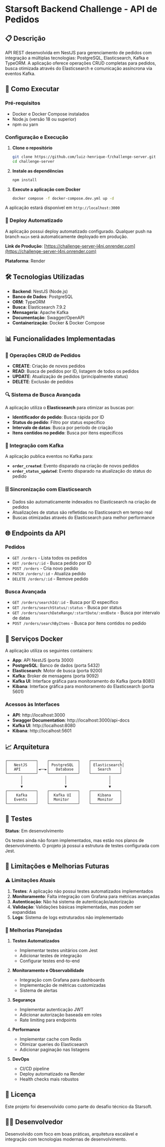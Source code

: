 # Starsoft Backend Challenge - API de Pedidos

## 📋 Descrição

API REST desenvolvida em NestJS para gerenciamento de pedidos com integração a múltiplas tecnologias: PostgreSQL, Elasticsearch, Kafka e TypeORM. A aplicação oferece operações CRUD completas para pedidos, busca otimizada através do Elasticsearch e comunicação assíncrona via eventos Kafka.

## 🚀 Como Executar

### Pré-requisitos

- Docker e Docker Compose instalados
- Node.js (versão 18 ou superior)
- npm ou yarn

### Configuração e Execução

1. **Clone o repositório**

   ```bash
   git clone https://github.com/luiz-henrique-f/challenge-server.git
   cd challenge-server
   ```

2. **Instale as dependências**

   ```bash
   npm install
   ```

3. **Execute a aplicação com Docker**
   ```bash
   docker compose -f docker-compose.dev.yml up -d
   ```

A aplicação estará disponível em `http://localhost:3000`

### 🚀 Deploy Automatizado

A aplicação possui deploy automatizado configurado. Qualquer push na branch `main` será automaticamente deployado em produção.

**Link de Produção**: [https://challenge-server-l4ni.onrender.com](https://challenge-server-l4ni.onrender.com)

**Plataforma**: Render

## 🛠️ Tecnologias Utilizadas

- **Backend**: NestJS (Node.js)
- **Banco de Dados**: PostgreSQL
- **ORM**: TypeORM
- **Busca**: Elasticsearch 7.9.2
- **Mensageria**: Apache Kafka
- **Documentação**: Swagger/OpenAPI
- **Containerização**: Docker & Docker Compose

## 📊 Funcionalidades Implementadas

### 🔧 Operações CRUD de Pedidos

- **CREATE**: Criação de novos pedidos
- **READ**: Busca de pedidos por ID, listagem de todos os pedidos
- **UPDATE**: Atualização de pedidos (principalmente status)
- **DELETE**: Exclusão de pedidos

### 🔍 Sistema de Busca Avançada

A aplicação utiliza o **Elasticsearch** para otimizar as buscas por:

- **Identificador do pedido**: Busca rápida por ID
- **Status do pedido**: Filtro por status específico
- **Intervalo de datas**: Busca por período de criação
- **Itens contidos no pedido**: Busca por itens específicos

### 📡 Integração com Kafka

A aplicação publica eventos no Kafka para:

- **`order_created`**: Evento disparado na criação de novos pedidos
- **`order_status_updated`**: Evento disparado na atualização do status do pedido

### 🗄️ Sincronização com Elasticsearch

- Dados são automaticamente indexados no Elasticsearch na criação de pedidos
- Atualizações de status são refletidas no Elasticsearch em tempo real
- Buscas otimizadas através do Elasticsearch para melhor performance

## 🌐 Endpoints da API

### Pedidos

- `GET /orders` - Lista todos os pedidos
- `GET /orders/:id` - Busca pedido por ID
- `POST /orders` - Cria novo pedido
- `PATCH /orders/:id` - Atualiza pedido
- `DELETE /orders/:id` - Remove pedido

### Busca Avançada

- `GET /orders/searchId/:id` - Busca por ID específico
- `GET /orders/searchStatus/:status` - Busca por status
- `GET /orders/searchDateRange/:startDate/:endDate` - Busca por intervalo de datas
- `POST /orders/searchByItems` - Busca por itens contidos no pedido

## 🔧 Serviços Docker

A aplicação utiliza os seguintes containers:

- **App**: API NestJS (porta 3000)
- **PostgreSQL**: Banco de dados (porta 5432)
- **Elasticsearch**: Motor de busca (porta 9200)
- **Kafka**: Broker de mensagens (porta 9092)
- **Kafka UI**: Interface gráfica para monitoramento do Kafka (porta 8080)
- **Kibana**: Interface gráfica para monitoramento do Elasticsearch (porta 5601)

### Acessos às Interfaces

- **API**: http://localhost:3000
- **Swagger Documentation**: http://localhost:3000/api-docs
- **Kafka UI**: http://localhost:8080
- **Kibana**: http://localhost:5601

## 📈 Arquitetura

```
┌─────────────┐    ┌─────────────┐    ┌─────────────┐
│   NestJS    │    │ PostgreSQL  │    │ Elasticsearch│
│   API       │◄──►│   Database  │    │   Search    │
└─────────────┘    └─────────────┘    └─────────────┘
       │                   │                   │
       │                   │                   │
       ▼                   ▼                   ▼
┌─────────────┐    ┌─────────────┐    ┌─────────────┐
│    Kafka    │    │  Kafka UI   │    │   Kibana    │
│   Events    │    │  Monitor    │    │   Monitor   │
└─────────────┘    └─────────────┘    └─────────────┘
```

## 🧪 Testes

**Status**: Em desenvolvimento

Os testes ainda não foram implementados, mas estão nos planos de desenvolvimento. O projeto já possui a estrutura de testes configurada com Jest.

## 🚧 Limitações e Melhorias Futuras

### ⚠️ Limitações Atuais

1. **Testes**: A aplicação não possui testes automatizados implementados
2. **Monitoramento**: Falta integração com Grafana para métricas avançadas
3. **Autenticação**: Não há sistema de autenticação/autorização
4. **Validação**: Validações básicas implementadas, mas podem ser expandidas
5. **Logs**: Sistema de logs estruturados não implementado

### 🔮 Melhorias Planejadas

1. **Testes Automatizados**
   - Implementar testes unitários com Jest
   - Adicionar testes de integração
   - Configurar testes end-to-end

2. **Monitoramento e Observabilidade**
   - Integração com Grafana para dashboards
   - Implementação de métricas customizadas
   - Sistema de alertas

3. **Segurança**
   - Implementar autenticação JWT
   - Adicionar autorização baseada em roles
   - Rate limiting para endpoints

4. **Performance**
   - Implementar cache com Redis
   - Otimizar queries do Elasticsearch
   - Adicionar paginação nas listagens

5. **DevOps**
   - CI/CD pipeline
   - Deploy automatizado na Render
   - Health checks mais robustos

## 📝 Licença

Este projeto foi desenvolvido como parte do desafio técnico da Starsoft.

## 👨‍💻 Desenvolvedor

Desenvolvido com foco em boas práticas, arquitetura escalável e integração com tecnologias modernas de desenvolvimento.
